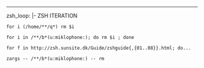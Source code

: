 --- 
zsh_loop: |-
  ZSH ITERATION
  
  	for i (/home/**/q*) rm $i
  
  	for i in /**/b*(u:miklophone:); do rm $i ; done
  
  	for f in http://zsh.sunsite.dk/Guide/zshguide{,{01..08}}.html; do...
  
  	zargs -- /**/b*(u:miklophone:) -- rm
